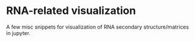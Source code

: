 # RNA-related visualization

A few misc snippets for visualization of RNA secondary structure/matrices in jupyter.
